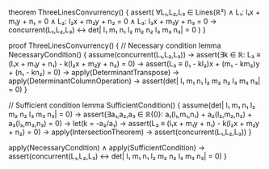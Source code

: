 theorem ThreeLinesConvurrency() {
  assert(
    ∀L₁,L₂,L₃ ∈ Lines(ℝ²) ∧
    L₁: l₁x + m₁y + n₁ = 0 ∧
    L₂: l₂x + m₂y + n₂ = 0 ∧
    L₃: l₃x + m₃y + n₃ = 0 →
    concurrent(L₁,L₂,L₃) ↔ det|
      l₁ m₁ n₁
      l₂ m₂ n₂
      l₃ m₃ n₃| = 0
  )
}

proof ThreeLinesConvurrency() {
  // Necessary condition
  lemma NecessaryCondition() {
    assume(concurrent(L₁,L₂,L₃)) →
    assert(∃k ∈ ℝ: L₃ ≡ (l₁x + m₁y + n₁) - k(l₂x + m₂y + n₂) = 0) →
    assert(L₃ ≡ (l₁ - kl₂)x + (m₁ - km₂)y + (n₁ - kn₂) = 0) →
    apply(DeterminantTranspose) →
    apply(DeterminantColumnOperation) →
    assert(det|
      l₁ m₁ n₁
      l₂ m₂ n₂
      l₃ m₃ n₃| = 0)
  }

  // Sufficient condition
  lemma SufficientCondition() {
    assume(det|
      l₁ m₁ n₁
      l₂ m₂ n₂
      l₃ m₃ n₃| = 0) →
    assert(∃a₁,a₂,a₃ ∈ ℝ\{0}: 
      a₁(l₁,m₁,n₁) + a₂(l₂,m₂,n₂) + a₃(l₃,m₃,n₃) = 0) →
    let(k = -a₂/a₁) →
    assert(L₃ ≡ (l₁x + m₁y + n₁) - k(l₂x + m₂y + n₂) = 0) →
    apply(IntersectionTheorem) →
    assert(concurrent(L₁,L₂,L₃))
  }

  apply(NecessaryCondition) ∧
  apply(SufficientCondition) →
  assert(concurrent(L₁,L₂,L₃) ↔ det|
    l₁ m₁ n₁
    l₂ m₂ n₂
    l₃ m₃ n₃| = 0)
}